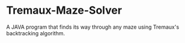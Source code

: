 # Tremaux-Maze-Solver
A JAVA program that finds its way through any maze using Tremaux's backtracking algorithm. 
